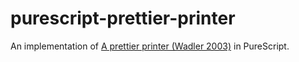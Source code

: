 # purescript-prettier-printer

An implementation of [A prettier printer (Wadler 2003)](https://homepages.inf.ed.ac.uk/wadler/papers/prettier/prettier.pdf) in PureScript.

